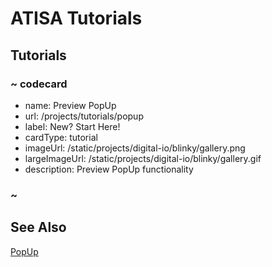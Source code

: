 # ATISA Tutorials

## Tutorials

### ~ codecard

- name: Preview PopUp
- url: /projects/tutorials/popup
- label: New? Start Here!
- cardType: tutorial
- imageUrl: /static/projects/digital-io/blinky/gallery.png
- largeImageUrl: /static/projects/digital-io/blinky/gallery.gif
- description: Preview PopUp functionality

### ~

## See Also

[PopUp](/projects/tutorials/popup)
